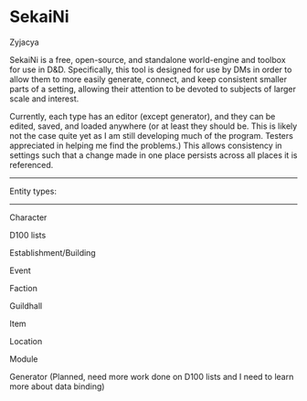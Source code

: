 # SekaiNi
Zyjacya

SekaiNi is a free, open-source, and standalone world-engine and toolbox for use in D&D. Specifically, this tool is designed for use by 
DMs in order to allow them to more easily generate, connect, and keep consistent smaller parts of a setting, allowing their
attention to be devoted to subjects of larger scale and interest.

Currently, each type has an editor (except generator), and they can be edited, saved, and loaded anywhere (or at least they should be. This is likely not the case quite yet as I am still developing much of the program. Testers appreciated in helping me find the problems.) This allows consistency in settings such that a change made in one place persists across all places it is referenced.

---------------- ----------------
Entity types:
---------------- ----------------
Character

D100 lists

Establishment/Building

Event

Faction

Guildhall

Item

Location

Module

Generator (Planned, need more work done on D100 lists and I need to learn more about data binding)
